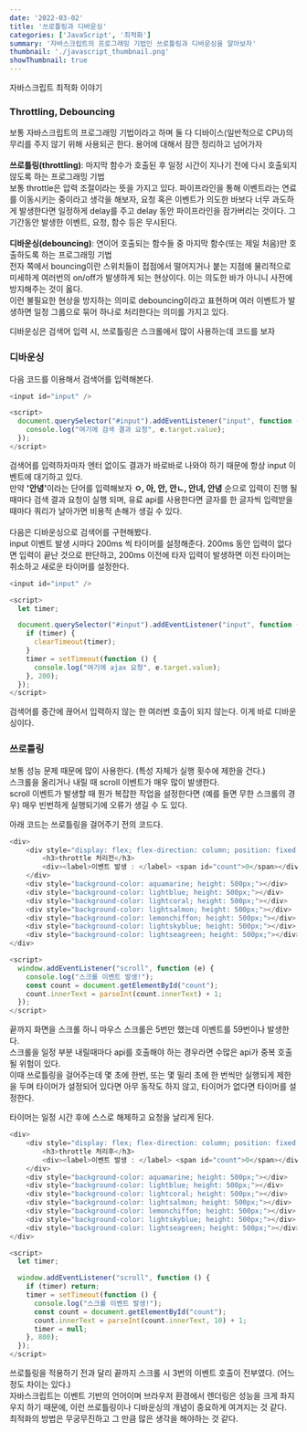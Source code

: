 ```yaml
---
date: '2022-03-02'
title: '쓰로틀링과 디바운싱'
categories: ['JavaScript', '최적화']
summary: '자바스크립트의 프로그래밍 기법인 쓰로틀링과 디바운싱을 알아보자'
thumbnail: './javascript_thumbnail.png'
showThumbnail: true
---
```


자바스크립트 최적화 이야기

### Throttling, Debouncing

보통 자바스크립트의 프로그래밍 기법이라고 하며 둘 다 디바이스(일반적으로 CPU)의 무리를 주지 않기 위해 사용되곤 한다. 용어에 대해서 잠깐 정리하고 넘어가자
<br/><br/>
<b>쓰로틀링(throttling)</b>: 마지막 함수가 호출된 후 일정 시간이 지나기 전에 다시 호출되지 않도록 하는 프로그래밍 기법  
보통 throttle은 압력 조절이라는 뜻을 가지고 있다. 파이프라인을 통해 이벤트라는 연료를 이동시키는 중이라고 생각을 해보자, 요청 혹은 이벤트가 의도한 바보다 너무 과도하게 발생한다면 일정하게 delay를 주고 delay 동안 파이프라인을 잠가버리는 것이다. 그 기간동안 발생한 이벤트, 요청, 함수 등은 무시된다.
<br/><br/>
<b>디바운싱(debouncing)</b>: 연이어 호출되는 함수들 중 마지막 함수(또는 제일 처음)만 호출하도록 하는 프로그래밍 기법  
전자 쪽에서 bouncing이란 스위치들이 접점에서 떨어지거나 붙는 지점에 물리적으로 미세하게 여러번의 on/off가 발생하게 되는 현상이다. 이는 의도한 바가 아니니 사전에 방지해주는 것이 옳다.  
이런 불필요한 현상을 방지하는 의미로 debouncing이라고 표현하며 여러 이벤트가 발생하면 일정 그룹으로 묶어 하나로 처리한다는 의미를 가지고 있다.

디바운싱은 검색어 입력 시, 쓰로틀링은 스크롤에서 많이 사용하는데 코드를 보자

### 디바운싱

다음 코드를 이용해서 검색어를 입력해본다.

```javascript
<input id="input" />

<script>
  document.querySelector("#input").addEventListener("input", function (e) {
    console.log("여기에 검색 결과 요청", e.target.value);
  });
</script>
```

검색어를 입력하자마자 엔터 없이도 결과가 바로바로 나와야 하기 때문에 항상 input 이벤트에 대기하고 있다.  
만약 <b>'안녕'</b>이라는 단어를 입력해보자 <b>ㅇ, 아, 안, 안ㄴ, 안녀, 안녕</b> 순으로 입력이 진행 될때마다 검색 결과 요청이 실행 되며, 유료 api를 사용한다면 글자를 한 글자씩 입력받을 때마다 쿼리가 날아가면 비용적 손해가 생길 수 있다.
<br/><br/>
다음은 디바운싱으로 검색어를 구현해봤다.  
input 이벤트 발생 시마다 200ms 씩 타이머를 설정해준다. 200ms 동안 입력이 없다면 입력이 끝난 것으로 판단하고, 200ms 이전에 타자 입력이 발생하면 이전 타이머는 취소하고 새로운 타이머를 설정한다.

```javascript
<input id="input" />

<script>
  let timer;

  document.querySelector("#input").addEventListener("input", function (e) {
    if (timer) {
      clearTimeout(timer);
    }
    timer = setTimeout(function () {
      console.log("여기에 ajax 요청", e.target.value);
    }, 200);
  });
</script>
```

검색어를 중간에 끊어서 입력하지 않는 한 여러번 호출이 되지 않는다. 이게 바로 디바운싱이다.

### 쓰로틀링

보통 성능 문제 때문에 많이 사용한다. (특성 자체가 실행 횟수에 제한을 건다.)  
스크롤을 올리거나 내릴 때 scroll 이벤트가 매우 많이 발생한다.  
scroll 이벤트가 발생할 때 뭔가 복잡한 작업을 설정한다면 (예를 들면 무한 스크롤의 경우) 매우 빈번하게 실행되기에 오류가 생길 수 도 있다.

아래 코드는 쓰로틀링을 걸어주기 전의 코드다.

```javascript
<div>
    <div style="display: flex; flex-direction: column; position: fixed;">
        <h3>throttle 처리전</h3>
        <div><label>이벤트 발생 : </label> <span id="count">0</span></div>
    </div>
    <div style="background-color: aquamarine; height: 500px;"></div>
    <div style="background-color: lightblue; height: 500px;"></div>
    <div style="background-color: lightcoral; height: 500px;"></div>
    <div style="background-color: lightsalmon; height: 500px;"></div>
    <div style="background-color: lemonchiffon; height: 500px;"></div>
    <div style="background-color: lightskyblue; height: 500px;"></div>
    <div style="background-color: lightseagreen; height: 500px;"></div>
</div>

<script>
  window.addEventListener("scroll", function (e) {
    console.log("스크롤 이벤트 발생!");
    const count = document.getElementById("count");
    count.innerText = parseInt(count.innerText) + 1;
  });
</script>
```

끝까지 화면을 스크롤 하니 마우스 스크롤은 5번만 했는데 이벤트를 59번이나 발생한다.  
스크롤을 일정 부분 내릴때마다 api를 호출해야 하는 경우라면 수많은 api가 중복 호출될 위험이 있다.  
이때 쓰로틀링을 걸어주는데 몇 초에 한번, 또는 몇 밀리 초에 한 번씩만 실행되게 제한을 두며
타이머가 설정되어 있다면 아무 동작도 하지 않고, 타이머가 없다면 타이머를 설정한다.

타이머는 일정 시간 후에 스스로 해제하고 요청을 날리게 된다.

```javascript
<div>
    <div style="display: flex; flex-direction: column; position: fixed;">
        <h3>throttle 처리후</h3>
        <div><label>이벤트 발생 : </label> <span id="count">0</span></div>
    </div>
    <div style="background-color: aquamarine; height: 500px;"></div>
    <div style="background-color: lightblue; height: 500px;"></div>
    <div style="background-color: lightcoral; height: 500px;"></div>
    <div style="background-color: lightsalmon; height: 500px;"></div>
    <div style="background-color: lemonchiffon; height: 500px;"></div>
    <div style="background-color: lightskyblue; height: 500px;"></div>
    <div style="background-color: lightseagreen; height: 500px;"></div>
</div>

<script>
  let timer;

  window.addEventListener("scroll", function () {
    if (timer) return;
    timer = setTimeout(function () {
      console.log("스크롤 이벤트 발생!");
      const count = document.getElementById("count");
      count.innerText = parseInt(count.innerText, 10) + 1;
      timer = null;
    }, 800);
  });
</script>
```

쓰로틀링을 적용하기 전과 달리 끝까지 스크롤 시 3번의 이벤트 호출이 전부였다. (어느정도 차이는 있다.)  
자바스크립트는 이벤트 기반의 언어이며 브라우저 환경에서 렌더링은 성능을 크게 좌지우지 하기 때문에, 이런 쓰로틀링이나 디바운싱의 개념이 중요하게 여겨지는 것 같다.  
최적화의 방법은 무궁무진하고 그 만큼 많은 생각을 해야하는 것 같다.
